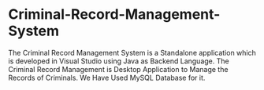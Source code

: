 # Criminal-Record-Management-System
The Criminal Record Management System is a Standalone application which is developed in Visual Studio using Java as Backend Language. The Criminal Record Management is Desktop Application to Manage the Records of Criminals. We Have Used MySQL Database for it.
